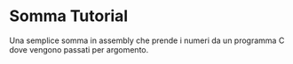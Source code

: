 # Somma Tutorial

Una semplice somma in assembly che prende i numeri da un programma C dove vengono passati per argomento.
